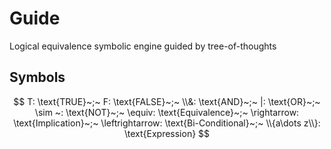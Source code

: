 # Guide

Logical equivalence symbolic engine guided by tree-of-thoughts 

## Symbols

$$ T: \text{TRUE}~;~ F: \text{FALSE}~;~ \\&: \text{AND}~;~ |: \text{OR}~;~ \sim ~: \text{NOT}~;~ \equiv: \text{Equivalence}~;~ \rightarrow: \text{Implication}~;~ \leftrightarrow: \text{Bi-Conditional}~;~ \\{a\dots z\\}: \text{Expression} $$
